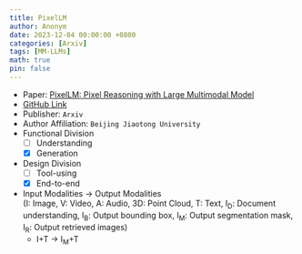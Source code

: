 ```yaml
---
title: PixelLM
author: Anonym
date: 2023-12-04 00:00:00 +0800
categories: [Arxiv]
tags: [MM-LLMs]
math: true
pin: false
---
```


- Paper: [PixelLM: Pixel Reasoning with Large Multimodal Model](https://browse.arxiv.org/abs/2312.02228)
- [GitHub Link](https://pixellm.github.io/)
- Publisher: `Arxiv`
- Author Affiliation: `Beijing Jiaotong University`
- Functional Division
  + [ ] Understanding
  + [x] Generation
- Design Division
  + [ ] Tool-using
  + [x] End-to-end
- Input Modalities $\rightarrow$ Output Modalities <br />(I: Image, V: Video, A: Audio, 3D: Point Cloud, T: Text, I<sub>D</sub>: Document understanding, I<sub>B</sub>: Output bounding box, I<sub>M</sub>: Output segmentation mask, I<sub>R</sub>: Output retrieved images)
  + I+T $\rightarrow$ I<sub>M</sub>+T
